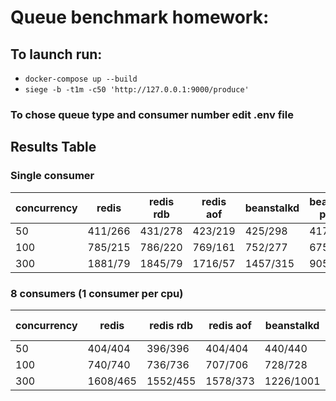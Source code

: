 # Queue benchmark homework:

## To launch run: 
- `docker-compose up --build`
- `siege -b -t1m -c50 'http://127.0.0.1:9000/produce'`
### To chose queue type and consumer number edit .env file
## Results Table
### Single consumer
| concurrency | redis   | redis rdb | redis aof | beanstalkd | beanstalkd persist |
|-------------|---------|-----------|-----------|------------|--------------------|
| 50          | 411/266 | 431/278   | 423/219   | 425/298    | 417/210            |
| 100         | 785/215 | 786/220   | 769/161   | 752/277    | 675/192            | 
| 300         | 1881/79 | 1845/79   | 1716/57   | 1457/315   | 905/315            | 
### 8 consumers (1 consumer per cpu)

| concurrency | redis    | redis rdb | redis aof | beanstalkd | beanstalkd persist |
|-------------|----------|-----------|-----------|------------|--------------------|
| 50          | 404/404  | 396/396   | 404/404   | 440/440    | 414/414            |
| 100         | 740/740  | 736/736   | 707/706   | 728/728    | 591/530            |
| 300         | 1608/465 | 1552/455  | 1578/373  | 1226/1001  | 705/673            |
